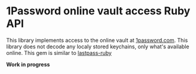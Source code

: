 1Password online vault access Ruby API
======================================

This library implements access to the online vault at [1password.com][1]. This library does not decode any localy stored keychains, only what's available online. This gem is similar to [lastpass-ruby][2]

**Work in progress**

[1]: https://my.1password.com/signin
[2]: https://github.com/detunized/lastpass-ruby
